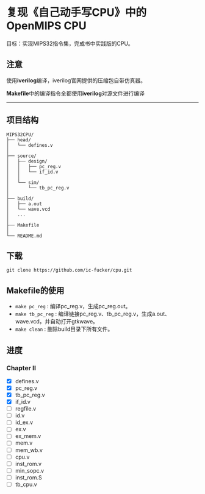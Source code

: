 # 复现《自己动手写CPU》中的OpenMIPS CPU

目标：实现MIPS32指令集，完成书中实践版的CPU。

## 注意

使用**iverilog**编译，iverilog官网提供的压缩包自带仿真器。

**Makefile**中的编译指令全都使用**iverilog**对源文件进行编译

---

## 项目结构

    MIPS32CPU/ 
    ├── head/ 
    │   └── defines.v 
    │       
    ├── source/ 
    │   ├── design/ 
    │   │   ├── pc_reg.v 
    │   │   └── if_id.v 
    │   │   
    │   └── sim/ 
    │       └── tb_pc_reg.v 
    │ 
    ├── build/ 
    │   ├── a.out 
    │   └── wave.vcd 
    │   ... 
    │   
    ├── Makefile 
    │ 
    └── README.md

## 下载

```
git clone https://github.com/ic-fucker/cpu.git
```

## Makefile的使用

- ``` make pc_reg ``` : 编译pc_reg.v，生成pc_reg.out。  
- ``` make tb_pc_reg ``` : 编译链接pc_reg.v、tb_pc_reg.v，生成a.out、wave.vcd，并自动打开gtkwave。  
- ``` make clean ``` : 删除build目录下所有文件。  

## 进度

### Chapter II

- [x] defines.v
- [x] pc_reg.v
- [x] tb_pc_reg.v
- [x] if_id.v
- [ ] regfile.v
- [ ] id.v
- [ ] id_ex.v
- [ ] ex.v
- [ ] ex_mem.v
- [ ] mem.v
- [ ] mem_wb.v
- [ ] cpu.v
- [ ] inst_rom.v
- [ ] min_sopc.v
- [ ] inst_rom.S
- [ ] tb_cpu.v
